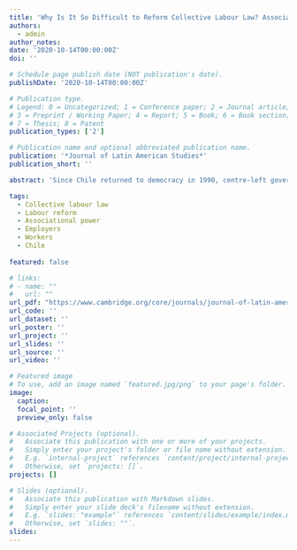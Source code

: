 ```yaml
---
title: 'Why Is It So Difficult to Reform Collective Labour Law? Associational Power and Policy Continuity in Chile in Comparative Perspective'
authors:
  - admin
author_notes:
date: '2020-10-14T00:00:00Z'
doi: ''

# Schedule page publish date (NOT publication's date).
publishDate: '2020-10-14T00:00:00Z'

# Publication type.
# Legend: 0 = Uncategorized; 1 = Conference paper; 2 = Journal article;
# 3 = Preprint / Working Paper; 4 = Report; 5 = Book; 6 = Book section;
# 7 = Thesis; 8 = Patent
publication_types: ['2']

# Publication name and optional abbreviated publication name.
publication: '*Journal of Latin American Studies*'
publication_short: ''

abstract: 'Since Chile returned to democracy in 1990, centre-left governments have tried to reform the provisions on collective bargaining, strikes and unions established by the Pinochet dictatorship. Between 2015 and 2016 President Michelle Bachelet made the latest attempt to reform them. Despite favourable conditions, the changes were modest. This article explains why this is so. Drawing upon the notion of associational power and through comparisons with labour reforms in Argentina, Brazil and Uruguay, this article suggests that the imbalance between workers and employers collective power is key for explaining why pro-labour reforms fail.'

tags:
  - Collective labour law
  - Labour reform
  - Associational power
  - Employers
  - Workers
  - Chile
  
featured: false

# links:
# - name: ""
#   url: ""
url_pdf: "https://www.cambridge.org/core/journals/journal-of-latin-american-studies/article/abs/why-is-it-so-difficult-to-reform-collective-labour-law-associational-power-and-policy-continuity-in-chile-in-comparative-perspective/8FDB12EAC98AA62B9C70639289560066"
url_code: ''
url_dataset: ''
url_poster: ''
url_project: ''
url_slides: ''
url_source: ''
url_video: ''

# Featured image
# To use, add an image named `featured.jpg/png` to your page's folder.
image:
  caption: 
  focal_point: ''
  preview_only: false

# Associated Projects (optional).
#   Associate this publication with one or more of your projects.
#   Simply enter your project's folder or file name without extension.
#   E.g. `internal-project` references `content/project/internal-project/index.md`.
#   Otherwise, set `projects: []`.
projects: []

# Slides (optional).
#   Associate this publication with Markdown slides.
#   Simply enter your slide deck's filename without extension.
#   E.g. `slides: "example"` references `content/slides/example/index.md`.
#   Otherwise, set `slides: ""`.
slides:
---
```



